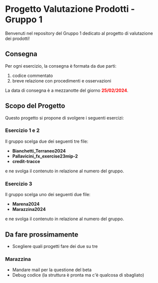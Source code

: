 # Progetto Valutazione Prodotti - Gruppo 1

Benvenuti nel repository del Gruppo 1 dedicato al progetto di valutazione dei prodotti!

## Consegna

Per ogni esercizio, la consegna è formata da due parti: 
1) codice commentato
2) breve relazione con procedimenti e osservazioni

La data di consegna è a mezzanotte del giorno **<span style="color:red;">25/02/2024</span>**.

## Scopo del Progetto

Questo progetto si propone di svolgere i seguenti esercizi: 

### Esercizio 1 e 2

Il gruppo scelga due dei seguenti tre file:

- **Bianchetti_Terraneo2024**
- **Pallavicini_fx_exercise23mip-2**
- **credit-tracce** 

e ne svolga il contenuto in relazione al numero del gruppo.

### Esercizio 3

Il gruppo scelga uno dei seguenti due file:
- **Marena2024**
- **Marazzina2024**

e ne svolga il contenuto in relazione al numero del gruppo.


## Da fare prossimamente

- Scegliere quali progetti fare dei due su tre

### Marazzina
- Mandare mail per la questione del beta
- Debug codice (la struttura è pronta ma c'è qualcosa di sbagliato)



